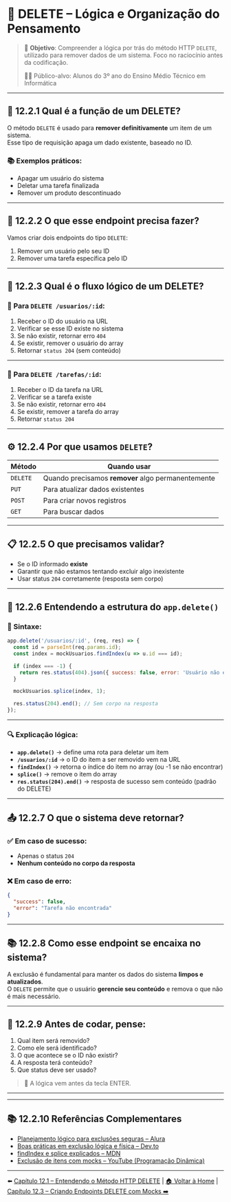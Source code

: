 # 🧠 DELETE – Lógica e Organização do Pensamento

> 🎯 **Objetivo**: Compreender a lógica por trás do método HTTP `DELETE`, utilizado para remover dados de um sistema. Foco no raciocínio antes da codificação.
>
> 👨‍🎓 Público-alvo: Alunos do 3º ano do Ensino Médio Técnico em Informática

---

## 🧩 12.2.1 Qual é a função de um DELETE?

O método `DELETE` é usado para **remover definitivamente** um item de um sistema.  
Esse tipo de requisição apaga um dado existente, baseado no ID.

### 📚 Exemplos práticos:
- Apagar um usuário do sistema
- Deletar uma tarefa finalizada
- Remover um produto descontinuado

---

## 🧠 12.2.2 O que esse endpoint precisa fazer?

Vamos criar dois endpoints do tipo `DELETE`:
1. Remover um usuário pelo seu ID
2. Remover uma tarefa específica pelo ID

---

## 🔁 12.2.3 Qual é o fluxo lógico de um DELETE?

### 📝 Para `DELETE /usuarios/:id`:

1. Receber o ID do usuário na URL
2. Verificar se esse ID existe no sistema
3. Se não existir, retornar erro `404`
4. Se existir, remover o usuário do array
5. Retornar `status 204` (sem conteúdo)

---

### 📝 Para `DELETE /tarefas/:id`:

1. Receber o ID da tarefa na URL
2. Verificar se a tarefa existe
3. Se não existir, retornar erro `404`
4. Se existir, remover a tarefa do array
5. Retornar `status 204`

---

## ⚙️ 12.2.4 Por que usamos `DELETE`?

| Método   | Quando usar                          |
|----------|--------------------------------------|
| `DELETE` | Quando precisamos **remover** algo permanentemente |
| `PUT`    | Para atualizar dados existentes      |
| `POST`   | Para criar novos registros           |
| `GET`    | Para buscar dados                    |

---

## 📋 12.2.5 O que precisamos validar?

- Se o ID informado **existe**
- Garantir que não estamos tentando excluir algo inexistente
- Usar status `204` corretamente (resposta sem corpo)

---

## 🧠 12.2.6 Entendendo a estrutura do `app.delete()`

### 📌 Sintaxe:

```js
app.delete('/usuarios/:id', (req, res) => {
  const id = parseInt(req.params.id);
  const index = mockUsuarios.findIndex(u => u.id === id);

  if (index === -1) {
    return res.status(404).json({ success: false, error: 'Usuário não encontrado' });
  }

  mockUsuarios.splice(index, 1);

  res.status(204).end(); // Sem corpo na resposta
});
```

---

### 🔍 Explicação lógica:

- **`app.delete()`** → define uma rota para deletar um item
- **`/usuarios/:id`** → o ID do item a ser removido vem na URL
- **`findIndex()`** → retorna o índice do item no array (ou -1 se não encontrar)
- **`splice()`** → remove o item do array
- **`res.status(204).end()`** → resposta de sucesso sem conteúdo (padrão do DELETE)

---

## 📤 12.2.7 O que o sistema deve retornar?

### ✅ Em caso de sucesso:

- Apenas o status `204`  
- **Nenhum conteúdo no corpo da resposta**

### ❌ Em caso de erro:

```json
{
  "success": false,
  "error": "Tarefa não encontrada"
}
```

---

## 📚 12.2.8 Como esse endpoint se encaixa no sistema?

A exclusão é fundamental para manter os dados do sistema **limpos e atualizados**.  
O `DELETE` permite que o usuário **gerencie seu conteúdo** e remova o que não é mais necessário.

---

## 📝 12.2.9 Antes de codar, pense:

1. Qual item será removido?
2. Como ele será identificado?
3. O que acontece se o ID não existir?
4. A resposta terá conteúdo?
5. Que status deve ser usado?

> 🧠 A lógica vem antes da tecla ENTER.

---

---

## 📚 12.2.10 Referências Complementares

- [Planejamento lógico para exclusões seguras – Alura](https://cursos.alura.com.br/forum/topico-planejamento-para-deletes-125121)
- [Boas práticas em exclusão lógica e física – Dev.to](https://dev.to/andrebnassi/remocao-fisica-vs-remocao-logica-em-apis-rest-47pp)
- [findIndex e splice explicados – MDN](https://developer.mozilla.org/pt-BR/docs/Web/JavaScript/Reference/Global_Objects/Array/splice)
- [Exclusão de itens com mocks – YouTube (Programação Dinâmica)](https://www.youtube.com/watch?v=LUvUBqurjD4)

---

⬅️ [Capítulo 12.1 – Entendendo o Método HTTP DELETE](<Capítulo 12.1 – Entendendo o Método HTTP DELETE.md>) | [🏠 Voltar à Home](<README.md>) | [Capítulo 12.3 – Criando Endpoints DELETE com Mocks ➡️](<Capítulo 12.3 – Criando Endpoints DELETE com Mocks.md>)
